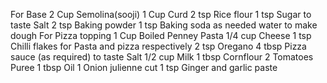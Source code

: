 For Base
2 Cup Semolina(sooji)
1 Cup Curd
2 tsp Rice flour
1 tsp Sugar
to taste Salt
2 tsp Baking powder
1 tsp Baking soda
as needed water to make dough
For Pizza topping
1 Cup Boiled Penney Pasta
1/4 cup Cheese
1 tsp Chilli flakes for Pasta and pizza respectively
2 tsp Oregano
4 tbsp Pizza sauce (as required)
to taste Salt
1/2 cup Milk
1 tbsp Cornflour
2 Tomatoes Puree
1 tbsp Oil
1 Onion julienne cut
1 tsp Ginger and garlic paste